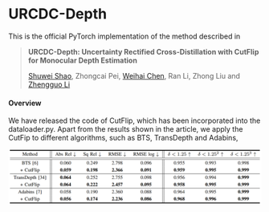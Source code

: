 # URCDC-Depth
This is the official PyTorch implementation of the method described in

> **URCDC-Depth: Uncertainty Rectified Cross-Distillation with CutFlip for Monocular Depth Estimation**
>
> [Shuwei Shao](https://scholar.google.com.hk/citations?hl=zh-CN&user=ecZHSVQAAAAJ), Zhongcai Pei, [Weihai Chen](https://scholar.google.com.hk/citations?hl=zh-CN&user=5PoZrcYAAAAJ), Ran Li, Zhong Liu and [Zhengguo Li](https://scholar.google.com.hk/citations?hl=zh-CN&user=LiUX7WQAAAAJ)
>

#### Overview

We have released the code of CutFlip, which has been incorporated into the dataloader.py.  Apart from the results shown in the article, we apply the CutFip to different algorithms, such as BTS, TransDepth and Adabins,

<p align="center">
<img src='images/additional_results.png' width=800/> 
</p>
